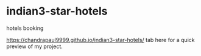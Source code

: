 # indian3-star-hotels
hotels booking

https://chandrapaul9999.github.io/indian3-star-hotels/  tab here for a quick preview of my project.
